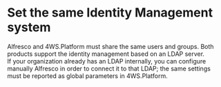 # Set the same Identity Management system

Alfresco and 4WS.Platform must share the same users and groups. Both products support the identity management based on an LDAP server.  
If your organization already has an LDAP internally, you can configure manually Alfresco in order to connect it to that LDAP; the same settings must be reported as global parameters in 4WS.Platform.


